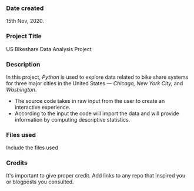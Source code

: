 ### Date created
15th Nov, 2020.

### Project Title
US Bikeshare Data Analysis Project

### Description
In this project, _Python_ is used to explore data related to bike share systems for three major cities in the United States — _Chicago, New York City,_ and _Washington_. 
- The source code takes in raw input from the user to create an interactive experience. 
- According to the input the code will import the data and will provide information by computing descriptive statistics.

### Files used
Include the files used

### Credits
It's important to give proper credit. Add links to any repo that inspired you or blogposts you consulted.

